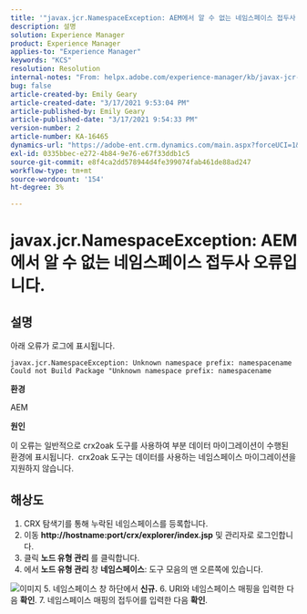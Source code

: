 ```yaml
---
title: '"javax.jcr.NamespaceException: AEM에서 알 수 없는 네임스페이스 접두사 오류입니다.'
description: 설명
solution: Experience Manager
product: Experience Manager
applies-to: "Experience Manager"
keywords: "KCS"
resolution: Resolution
internal-notes: "From: helpx.adobe.com/experience-manager/kb/javax-jcr-NamespaceException-Unknown-namespace-prefix-error-in-AEM.html"
bug: false
article-created-by: Emily Geary
article-created-date: "3/17/2021 9:53:04 PM"
article-published-by: Emily Geary
article-published-date: "3/17/2021 9:54:33 PM"
version-number: 2
article-number: KA-16465
dynamics-url: "https://adobe-ent.crm.dynamics.com/main.aspx?forceUCI=1&pagetype=entityrecord&etn=knowledgearticle&id=c1f6b325-6b87-eb11-a812-000d3a593216"
exl-id: 0335bbec-e272-4b84-9e76-e67f33ddb1c5
source-git-commit: e8f4ca2dd578944d4fe399074fab461de88ad247
workflow-type: tm+mt
source-wordcount: '154'
ht-degree: 3%

---
```


# javax.jcr.NamespaceException: AEM에서 알 수 없는 네임스페이스 접두사 오류입니다.

## 설명


아래 오류가 로그에 표시됩니다.




```
javax.jcr.NamespaceException: Unknown namespace prefix: namespacename
Could not Build Package "Unknown namespace prefix: namespacename
```


<b>환경</b>

AEM

<b>원인</b>

이 오류는 일반적으로 crx2oak 도구를 사용하여 부분 데이터 마이그레이션이 수행된 환경에 표시됩니다.  crx2oak 도구는 데이터를 사용하는 네임스페이스 마이그레이션을 지원하지 않습니다.


## 해상도


1. CRX 탐색기를 통해 누락된 네임스페이스를 등록합니다.
2. 이동 <b>http://hostname:port/crx/explorer/index.jsp</b> 및 관리자로 로그인합니다.
3. 클릭 <b>노드 유형 관리</b> 를 클릭합니다.
4. 에서 <b>노드 유형 관리</b> 창 <b>네임스페이스</b>: 도구 모음의 맨 오른쪽에 있습니다.

![이미지](https://helpx.adobe.com/content/dam/help/en/experience-manager/kb/javax-jcr-NamespaceException-Unknown-namespace-prefix-error-in-AEM/_jcr_content/main-pars/procedure/proc_par/step_2/step_par/image/rtaimage.png "이미지")
5. 네임스페이스 창 하단에서 <b>신규.</b>
6. URI와 네임스페이스 매핑을 입력한 다음 <b>확인</b>.
7. 네임스페이스 매핑의 접두어를 입력한 다음 <b>확인</b>.
